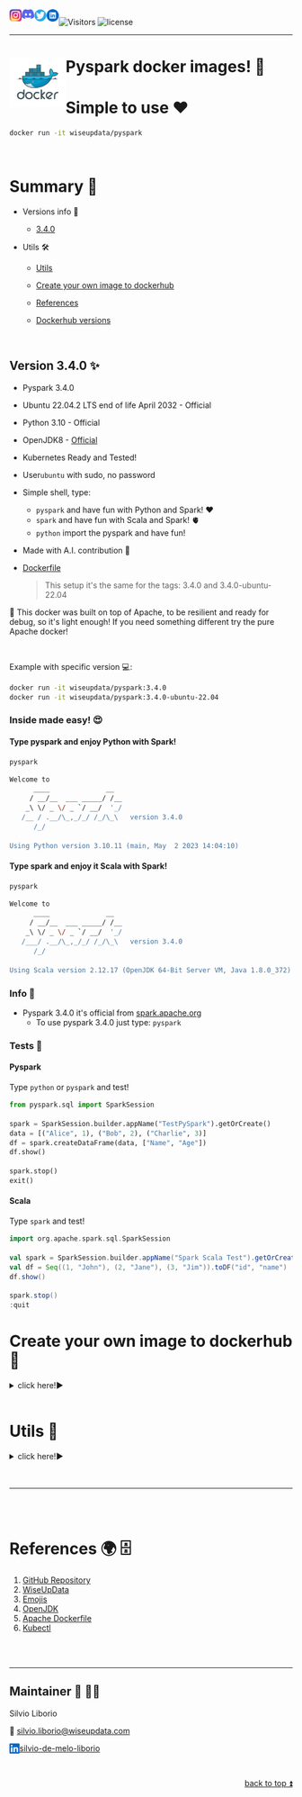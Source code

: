 <a href="https://github.com/wiseupdata/wiseupdata">
  <img align="left" alt="Wise Up Data's Instagram" width="22px" src="https://raw.githubusercontent.com/wiseupdata/wiseupdata/main/assets/instagram.png" />   
</a> 
<a href="https://github.com/wiseupdata/wiseupdata">
  <img align="left" alt="wise Up Data's Discord" width="22px" src="https://raw.githubusercontent.com/wiseupdata/wiseupdata/main/assets/discord.png" />
</a>
<a href="https://github.com/wiseupdata/wiseupdata">
  <img align="left" alt="wise Up Data | Twitter" width="22px" src="https://raw.githubusercontent.com/wiseupdata/wiseupdata/main/assets/twitter.png" />
</a>
<a href="https://github.com/wiseupdata/wiseupdata">
  <img align="left" alt="wise Up Data's LinkedIN" width="22px" src="https://raw.githubusercontent.com/wiseupdata/wiseupdata/main/assets/linkedin.png" />
</a>

![Visitors](https://api.visitorbadge.io/api/visitors?path=https%3A%2F%2Fgithub.com%2Fwiseupdata%2Fpyspark&countColor=%2337d67a&style=flat)
![license](https://img.shields.io/github/license/wiseupdata/pyspark)

---
<a name="readme-top"></a>

<h1>
<img align="left" alt="Docker image" src="https://raw.githubusercontent.com/wiseupdata/pyspark/main/assets/imgs/docker.png" width="100" />

Pyspark docker images! 🚀️

</h1>

# Simple to use ❤️

```bash
docker run -it wiseupdata/pyspark
```

<br>

# Summary 📃

- Versions info 🐍
  - <p align="left"><a href="#version-3.4.0">3.4.0</a></p>
- Utils 🛠️
  - <p align="left"><a href="#ref_util">Utils</a></p>
  - <p align="left"><a href="#ref_build">Create your own image to dockerhub</a></p>
  - <p align="left"><a href="#ref_references">References</a></p>
  - [Dockerhub versions](https://hub.docker.com/r/wiseupdata/pyspark/tags)


<br>

<a name="version-3.4.0"></a>

## Version 3.4.0 ✨️

- Pyspark 3.4.0 
- Ubuntu 22.04.2 LTS end of life April 2032 - Official
- Python 3.10 - Official
- OpenJDK8 - [Official](https://adoptium.net/download/)
- Kubernetes Ready and Tested!
- User`ubuntu` with sudo, no password
- Simple shell, type:
  - `pyspark` and have fun with Python and Spark! ❤️
  - `spark` and have fun with Scala and Spark! 🫀
  - `python` import  the pyspark and have fun!
- Made with A.I. contribution 🤖 
- [Dockerfile](https://github.com/wiseupdata/pyspark/blob/main/versions/3.4.0/Dockerfile)

  > This setup it's the same for the tags: 3.4.0 and 3.4.0-ubuntu-22.04


🚀 This docker was built on top of Apache, to be resilient and ready for debug, so it's light enough! If you need something different try the pure Apache docker!

<br>

Example with specific version 💻:
```bash
docker run -it wiseupdata/pyspark:3.4.0
docker run -it wiseupdata/pyspark:3.4.0-ubuntu-22.04
```

### Inside made easy! 😍
#### Type pyspark and enjoy Python with Spark!

```bash
pyspark
```

```bash
Welcome to
      ____              __
     / __/__  ___ _____/ /__
    _\ \/ _ \/ _ `/ __/  '_/
   /__ / .__/\_,_/_/ /_/\_\   version 3.4.0
      /_/

Using Python version 3.10.11 (main, May  2 2023 14:04:10)
```

#### Type spark and enjoy it Scala with Spark!
```bash
pyspark
```

```bash
Welcome to
      ____              __
     / __/__  ___ _____/ /__
    _\ \/ _ \/ _ `/ __/  '_/
   /___/ .__/\_,_/_/ /_/\_\   version 3.4.0
      /_/
         
Using Scala version 2.12.17 (OpenJDK 64-Bit Server VM, Java 1.8.0_372)
```


### Info 🔎
- Pyspark 3.4.0 it's official from [spark.apache.org](https://spark.apache.org/downloads.html)
  - To use pyspark 3.4.0 just type:  `pyspark`

### Tests 🧪

#### Pyspark

Type  `python` or `pyspark` and test!

```python
from pyspark.sql import SparkSession

spark = SparkSession.builder.appName("TestPySpark").getOrCreate()
data = [("Alice", 1), ("Bob", 2), ("Charlie", 3)]
df = spark.createDataFrame(data, ["Name", "Age"])
df.show()

spark.stop()
exit()
```

#### Scala

Type  `spark` and test!

```scala
import org.apache.spark.sql.SparkSession

val spark = SparkSession.builder.appName("Spark Scala Test").getOrCreate()
val df = Seq((1, "John"), (2, "Jane"), (3, "Jim")).toDF("id", "name")
df.show()

spark.stop()
:quit
```


<a name="ref_build"></a>

# Create your own image to dockerhub 🥳
<details>
<summary>
click here!▶️
</summary>


## Simple customization example. 🎢

- Update the `Dockerfile` and run the command bellow
- Build the image

```bash
docker build -t pyspark ./versions/3.4.0 --no-cache
```
- Test the image
```bash
docker run -it --rm pyspark
```

- Force the running for debug mode - Useful for Kubernetes
```bash
docker run --name pyspark -d --rm pyspark bash run
docker exec -it pyspark bash

# Exit and kill
exit
docker rm pyspark -f
```

- Log in to your account 🤜

```bash
docker login -u wiseupdata
```

- Create a tag 🤺

```bash
docker tag pyspark wiseupdata/pyspark
docker tag pyspark wiseupdata/pyspark:3.4.0
docker tag pyspark wiseupdata/pyspark:3.4.0-ubuntu-22.04
docker tag pyspark wiseupdata/pyspark:3.4.0-ubuntu-22.04-jdk8
```

- push your image to dockerhub ♨️
```bash
docker push wiseupdata/pyspark
docker push wiseupdata/pyspark:3.4.0
docker push wiseupdata/pyspark:3.4.0-ubuntu-22.04
docker push wiseupdata/pyspark:3.4.0-ubuntu-22.04-jdk8
```

### Test the image 🎢

```bash
docker run -it wiseupdata/pyspark:3.4.0
```
</details>

<br>

<a name="ref_util"></a>

# Utils 🎁 
<details>
<summary>
click here!▶️
</summary>

list all container
```bash
docker ps -a
```

kill all containers ☠️
```bash
docker rm $(docker ps -a -q) -f
```

list the images
```bash
docker image ls -a
```

delete one image
```bash
docker image rm pyspark -f
```

Delete all images ☠️
```bash
docker image rm  $(docker image ls -a ) -f
```

Force run ☠️
```bash
docker run -it --entrypoint /bin/bash pyspark
```

</details>
<br>
<br>


---
<br>
<br>

<a name="ref_references"></a>

# References 🌍 🗄️

1. [GitHub Repository](https://github.com/wiseupdata/pyspark)
1. [WiseUpData](https://www.wiseupdata.com/)
1. [Emojis](https://github.com/wiseupdata/emojis)
1. [OpenJDK](https://adoptium.net/download/)
1. [Apache Dockerfile](https://github.com/apache/spark/blob/master/resource-managers/kubernetes/docker/src/main/dockerfiles/spark/Dockerfile)
1. [Kubectl](https://kubernetes.io/docs/tasks/tools/install-kubectl-linux/)


<br>
<br>

---

## Maintainer 🤗 👨‍💻

Silvio Liborio

📧 silvio.liborio@wiseupdata.com

<a href="https://www.linkedin.com/in/silvio-de-melo-liborio">silvio-de-melo-liborio <img align="left" alt="LinkedIN" width="18px" src="https://raw.githubusercontent.com/wiseupdata/wsl-latest/main/assets/linkedin.svg" />
</a>

<br>
<p align="right"><a href="#readme-top">back to top ⏫ </a></p>
<br>
<br>
<br>
<br>
